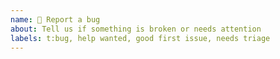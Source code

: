 ```yaml
---
name: 🐛 Report a bug
about: Tell us if something is broken or needs attention
labels: t:bug, help wanted, good first issue, needs triage
---
```

